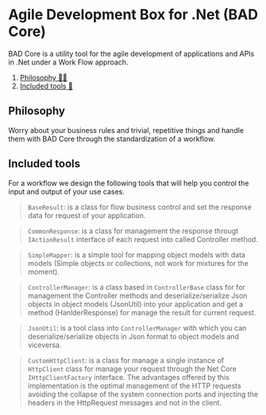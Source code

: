 ﻿# Agile Development Box for .Net (BAD Core)

BAD Core is a utility tool for the agile development of applications and APIs in .Net under a Work Flow approach.

1. [Philosophy 🧘🏽](#philosophy)
1. [Included tools 🧰](#included-tools)

## Philosophy

Worry about your business rules and trivial, repetitive things and handle them with BAD Core through the standardization of a workflow.

## Included tools

For a workflow we design the following tools that will help you control the input and output of your use cases.

> `BaseResult`: is a class for flow business control and set the response data for request of your application.

> `CommonResponse`: is a class for management the response througt `IActionResult` interface of each request into called Controller method.

> `SimpleMapper`: is a simple tool for mapping object models with data models (Simple objects or collections, not work for mixtures for the moment).

> `ControllerManager`: is a class based in `ControllerBase` class for  for management the Controller methods and deserialize/serialize Json objects in object models (JsonUtil) into your application and get a method (HanlderResponse) for manage the result for current request.

> `JsonUtil`: is a tool class into `ControllerManager` with which you can deserialize/serialize objects in Json format to object models and viceversa.

> `CustomHttpClient`: is a class for manage a single instance of `HttpClient` class for manage your request through the Net Core `IHttpClientFactory` interface.
The advantages offered by this implementation is the optimal management of the HTTP requests avoiding the collapse of the system connection ports and injecting the headers in the HttpRequest messages and not in the client.
